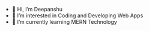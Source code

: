 - 👋 Hi, I’m Deepanshu
- 👀 I’m interested in Coding and Developing Web Apps
- 🌱 I’m currently learning MERN Technology



<!---
Deepanshu026/Deepanshu026 is a ✨ special ✨ repository because its `README.md` (this file) appears on your GitHub profile.
You can click the Preview link to take a look at your changes.
--->
